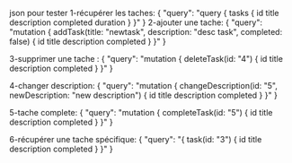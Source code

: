 json pour tester
1-récupérer les taches:
{
  "query": "query { tasks { id title description completed duration } }"
}
2-ajouter une tache:
{
  "query": "mutation { addTask(title: \"newtask\", description: \"desc task\", completed: false) { id title description completed } }"
}

3-supprimer une tache :
{
  "query": "mutation { deleteTask(id: \"4\") { id title description completed } }"
}

4-changer description:
{
  "query": "mutation { changeDescription(id: \"5\", newDescription: \"new description\") { id title description completed } }"
}

5-tache complete:
{
  "query": "mutation { completeTask(id: \"5\") { id title description completed } }"
}

6-récupérer une tache spécifique:
{
  "query": "{ task(id: \"3\") { id title description completed } }"
}
